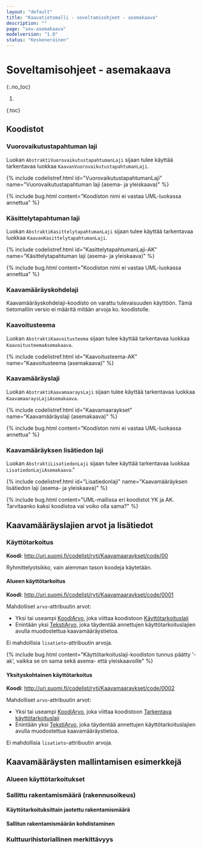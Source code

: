 ```yaml
---
layout: "default"
title: "Kaavatietomalli - soveltamisohjeet - asemakaava"
description: ""
page: "sov-asemakaava"
modelversion: "1.0"
status: "Keskeneräinen"
---
```

# Soveltamisohjeet - asemakaava
{:.no_toc}

1. 
{:toc}

## Koodistot

### Vuorovaikutustapahtuman laji

Luokan ```AbstraktiVuorovaikutustapahtumanLaji``` sijaan tulee käyttää tarkentavaa luokkaa ```KaavanVuorovaikutustapahtumanLaji```.

{% include codelistref.html id="VuorovaikutustapahtumanLaji" name="Vuorovaikutustapahtuman laji (asema- ja yleiskaava)" %}

{% include bug.html content="Koodiston nimi ei vastaa UML-luokassa annettua" %}

### Käsittelytapahtuman laji

Luokan ```AbstraktiKasittelytapahtumanLaji``` sijaan tulee käyttää tarkentavaa luokkaa ```KaavanKasittelytapahtumanLaji```.

{% include codelistref.html id="KasittelytapahtumanLaji-AK" name="Käsittelytapahtuman laji (asema- ja yleiskaava)" %}

{% include bug.html content="Koodiston nimi ei vastaa UML-luokassa annettua" %}

### Kaavamääräyskohdelaji

Kaavamääräyskohdelaji-koodisto on varattu tulevaisuuden käyttöön. Tämä tietomalliin versio ei määritä mitään arvoja ko. koodistolle.

### Kaavoitusteema

Luokan ```AbstraktiKaavoitusteema``` sijaan tulee käyttää tarkentavaa luokkaa ```KaavoitusteemaAsemakaava```.

{% include codelistref.html id="Kaavoitusteema-AK" name="Kaavoitusteema (asemakaava)" %}

### Kaavamääräyslaji

Luokan ```AbstraktiKaavamaaraysLaji``` sijaan tulee käyttää tarkentavaa luokkaa ```KaavamaaraysLajiAsemakaava```.

{% include codelistref.html id="Kaavamaaraykset" name="Kaavamääräyslaji (asemakaava)" %}

{% include bug.html content="Koodiston nimi ei vastaa UML-luokassa annettua" %}

### Kaavamääräyksen lisätiedon laji

Luokan ```AbstraktiLisatiedonLaji``` sijaan tulee käyttää tarkentavaa luokkaa ```LisatiedonLajiAsemakaava```."

{% include codelistref.html id="Lisatiedonlaji" name="Kaavamääräyksen lisätiedon laji (asema- ja yleiskaava)" %}

{% include bug.html content="UML-mallissa eri koodistot YK ja AK. Tarvitaanko kaksi koodistoa vai voiko olla sama?" %}


## Kaavamääräyslajien arvot ja lisätiedot

### Käyttötarkoitus
**Koodi**: <http://uri.suomi.fi/codelist/rytj/Kaavamaaraykset/code/00>

Ryhmittelyotsikko, vain alemman tason koodeja käytetään.

#### Alueen käyttötarkoitus
**Koodi**: <http://uri.suomi.fi/codelist/rytj/Kaavamaaraykset/code/0001>

Mahdolliset ```arvo```-attribuutin arvot:
* Yksi tai useampi [KoodiArvo](../../looginenmalli/dokumentaatio/#koodiarvo), joka viittaa koodistoon [Käyttötarkoituslaji](http://uri.suomi.fi/codelist/rytj/kayttotarkoitusluokka-ak)
* Enintään yksi [TekstiArvo](../../looginenmalli/dokumentaatio/#tekstiarvo), joka täydentää annettujen käyttötarkoituslajien avulla muodostettua kaavamääräystietoa.

Ei mahdollisia ```lisatieto```-attribuutin arvoja.

{% include bug.html content="Käyttötarkoituslaji-koodiston tunnus päätty '-ak', vaikka se on sama sekä asema- että yleiskaavoille" %}

#### Yksityskohtainen käyttötarkoitus
**Koodi**: <http://uri.suomi.fi/codelist/rytj/Kaavamaaraykset/code/0002>

Mahdolliset ```arvo```-attribuutin arvot:
* Yksi tai useampi [KoodiArvo](../../looginenmalli/dokumentaatio/#koodiarvo), joka viittaa koodistoon [Tarkentava käyttötarkoituslaji](http://uri.suomi.fi/codelist/rytj/TarkentavaKayttotarkoitusLaji)
* Enintään yksi [TekstiArvo](../../looginenmalli/dokumentaatio/#tekstiarvo), joka täydentää annettujen käyttötarkoituslajien avulla muodostettua kaavamääräystietoa.

Ei mahdollisia ```lisatieto```-attribuutin arvoja.


## Kaavamääräysten mallintamisen esimerkkejä

### Alueen käyttötarkoitukset

### Sallittu rakentamismäärä (rakennusoikeus)

#### Käyttötarkoituksittain jaotettu rakentamismäärä

#### Sallitun rakentamismäärän kohdistaminen

### Kulttuurihistoriallinen merkittävyys


